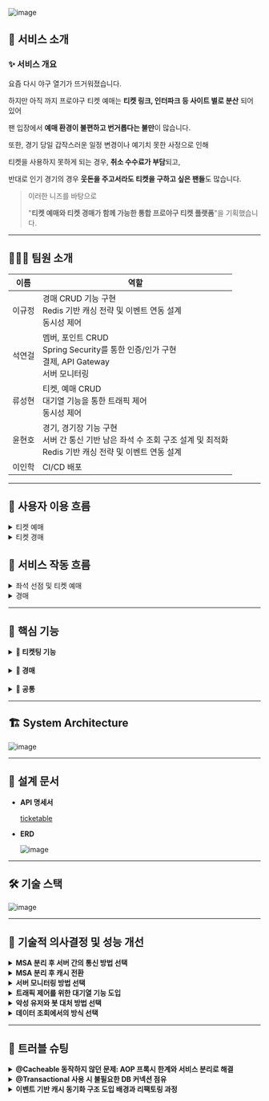 ![image](https://github.com/user-attachments/assets/b1413c0f-6219-4e3f-88aa-6ab8005b767d)

## 🚀 서비스 소개

### ✨ 서비스 개요

<aside>

요즘 다시 야구 열기가 뜨거워졌습니다.

하지만 아직 까지 프로야구 티켓 예매는 **티켓 링크, 인터파크 등 사이트 별로 분산** 되어 있어

팬 입장에서 **예매 환경이 불편하고 번거롭다는 불만**이 많습니다.

또한, 경기 당일 갑작스러운 일정 변경이나 예기치 못한 사정으로 인해

티켓을 사용하지 못하게 되는 경우, **취소 수수료가 부담**되고,

반대로 인기 경기의 경우 **웃돈을 주고서라도 티켓을 구하고 싶은 팬들**도 많습니다.

> 이러한 니즈를 바탕으로
> 
> 
> "**티켓 예매와 티켓 경매가 함께 가능한 통합 프로야구 티켓 플랫폼**"을 기획했습니다.
>

</aside>

---

## **🧑🏻‍💻** 팀원 소개

|이름|역할|
|----------|--------------------------------------------------------------|
|이규정| 경매 CRUD 기능 구현 <br> Redis 기반 캐싱 전략 및 이벤트 연동 설계 <br> 동시성 제어 |
|석연걸| 멤버, 포인트 CRUD <br> Spring Security를 통한 인증/인가 구현 <br> 결제, API Gateway <br> 서버 모니터링 |
|류성현| 티켓, 예매 CRUD <br> 대기열 기능을 통한 트래픽 제어 <br> 동시성 제어 |
|윤현호| 경기, 경기장 기능 구현 <br> 서버 간 통신 기반 남은 좌석 수 조회 구조 설계 및 최적화 <br> Redis 기반 캐싱 전략 및 이벤트 연동 설계 |
|이인학| CI/CD 배포 |

---

## 👤 사용자 이용 흐름

<details>
<summary>티켓 예매</summary>
  
![image](https://github.com/user-attachments/assets/d748a6d9-4e5d-4517-bb8b-5edf9b74e0b3)

</details>

<details>
<summary>티켓 경매</summary>
  
![image](https://github.com/user-attachments/assets/987f36c7-d8b4-405b-84e5-6318e8d761e3)

</details>

## 🔄 서비스 작동 흐름

<details>
<summary>좌석 선점 및 티켓 예매</summary>
    
![image](https://github.com/user-attachments/assets/3291a526-5fd8-4653-8428-2b3225a80b52)

</details>

<details>
<summary>경매</summary>
    
![image](https://github.com/user-attachments/assets/a322c68f-3eb5-44ea-b0b2-ab605e4f1304)

</details>

---

## 🔑 핵심 기능

<details>
<summary><strong>🎫 티켓팅 기능</strong></summary>
<br>
  
- 대기열
- 남은 좌석 수 조회
- 좌석 점유 및 티켓 예매

</details>

<br>

<details>
<summary><strong>🔨 경매</strong></summary>
<br>

- 경매 등록 / 입찰 / 상위 입찰 / 낙찰

</details>

<br>

<details>
<summary><strong>🔖 공통</strong></summary>
<br>

- API Gateway
- 인증/인가 서버
- 포인트 결제
- google reCAPTCHA 및 Rate Limiter

</details>

---

## 🏗️ System Architecture

![image](https://github.com/user-attachments/assets/0545802f-8b25-4b54-88a6-19bdd080a3b6)

---

## 📘 설계 문서

- **API 명세서**
    
    [ticketable](https://documenter.getpostman.com/view/27492121/2sB2j4eAeL)

- **ERD**
    
    ![image](https://github.com/user-attachments/assets/804a6aaa-3b8a-4bab-8531-76938a6ee100)
  
---

## 🛠️ 기술 스택

![image](https://github.com/user-attachments/assets/48466192-35c2-4f9c-8d29-648aed5ce582)

---


## 🏦 기술적 의사결정 및 성능 개선

<details>
<summary><strong>MSA 분리 후 서버 간의 통신 방법 선택</strong></summary>

### 1. 배경

  초기에는 모놀리식 구조에서 개발을 시작했으며, **도메인 책임 분리**, **장애 격리**를 위해 MSA 구조로 전환했습니다. 이를 위해 **도메인 중심 수직 분리(Vertical Slice Architecture)** 와 모듈 기반 개발을 적용했고, 이후 각 도메인을 독립 서비스로 분리하여 통신이 필요한 구조로 변경되었습니다.
    
  이에 따라 서버 간 통신이 필수 요소가 되었습니다

<br>

### 2. 요구사항

- 티켓팅 및 경매 시스템은 대규모 동시 트래픽이 집중되는 실시간 서비스 입니다. 특히 예매 오픈 시간에는 단 시간내에 수십만 건의 조회와 수천건의 예매 요청이 발생합니다.
- 따라서 조금이라도 대용량의 트래픽에서 성능을 유지하기 위해서 서버 간의 통신에서도 성능을 높힐 필요가 있습니다!

<br>

### 3. 고려한 대안

MSA 전환 이후 서버 간 데이터 전달을 위해 다음 세 가지 방식을 도입 및 테스트했습니다.
    
| 항목 | Feign Client | gRPC | RSocket |
| --- | --- | --- | --- |
| 통신 방식 | HTTP/1.1 + JSON | HTTP/2 + Protobuf | TCP/WebSocket + Binary |
| 구조 | 선언형 HTTP 인터페이스 | 고성능 RPC 프레임워크 | Reactive 비동기 메시징 |
| 직렬화 | JSON (텍스트 기반) | Protobuf (이진) | 이진 |
| 특징 | 설정 간단, Spring 친화적 | 빠르고 경량, 안정적 | 양방향 스트리밍, Backpressure 지원 |
| 성능 | 낮음 (부하 시 병목 발생) | 우수 (낮은 지연 + 안정적) | 우수 (지연 최소화) |
| 응답 처리 | 동기 처리 | 동기 or 비동기 | 기본 비동기 (Mono/Flux) |
| 캐시 연동 | 쉬움 | 쉬움 | ⚠️ `.block()` 필요 → 병목 발생 가능 |
| 사용 적합성 | 간단한 내부 호출 | 고성능 서버 간 통신 | 실시간 데이터 스트리밍 등 |

<br>

### 4. 실험 방법 및 결과 요약
    
  **공통 실험 환경**
    
  - 5분간 좌석 조회 약 20만 건 / 좌석 선점 약 5,000건
  - 초반 과부하 → 점차 감소하는 실제 예매 패턴 시뮬레이션
  - 매 테스트 전 캐시 삭제, 조회 쿼리 3종 랜덤 호출
    
    **결과 요약**
    
    | 통신 방식 | 평균 응답(ms) | P90 | P95 | 실패율 | 특징 |
    | --- | --- | --- | --- | --- | --- |
    | Feign | 10.78 | 13.41 | 14.99 | 0% |  |
    | Feign | 4.75 | 10.23 | 15.97 | 0% |  |
    | gRPC | 5.06 | 3.16 | 7.93 | 0% |  |
    | gRPC | 4.86 | 3.65 | 6.0 | 0% |  |
    | RSocket | 11.19 | 3.93 | 7.82 | 0% | 첫 캐시 gRPC 생성 |
    | RSocket | 3.46 | 3.99 | 5.99 | 0% | 첫 캐시 gRPC 생성 |

    ![image](https://github.com/user-attachments/assets/814df80f-0a22-4533-a220-322bf738f7c6)

<br>

### 5. 결정 및 근거
    
위 테스트를 기반, RSocket과 gRPC 모두 Feign 대비 20~50% 정도의 빠른 응답 시간을 보여줌
    
- RSocket은 기본적으로 **비동기 Mono/Flux 기반 응답 구조**
- 그러나 Spring의 `@Cacheable`은 **동기 방식만 지원**
- RSocket의 응답을 `.block()`으로 처리 시:
  - 비동기 처리 무력화
  - 이벤트 수신 지연 및 장애 가능성 (실제 Redis Pub/Sub 수신 실패 발생)
    
    → 결과적으로 RSocket은 **캐시 초기화 또는 갱신 로직과의 궁합이 좋지 않음**
    
    > gRPC를 서버 간 통신 방식으로 채택
    > 
    
**결정 이유:**

- Feign보다 우수한 성능 (P90/P95 기준 50% 이상 개선)
- RSocket 수준의 응답 시간 확보
- Spring 기반 구조와의 높은 호환성
- 동기 캐시 로직과도 충돌 없이 통합 가능

<br>
    
### 6. 코드
    
- 추가 예정
    
<br>
    
### 7. 향후 고려 사항

- 실시간 스트리밍 또는 사용자 간 인터랙션 통신에는 향후 RSocket 별도 채택 가능

</details>

<details>
<summary><strong>MSA 분리 후 캐시 전환</strong></summary>

### 1. 배경

기존에는 단일 서버 내에서 Caffeine 캐시를 사용하여 조회 응답 성능을 개선해 왔습니다. 하지만 MSA 구조로 전환되며, **서버 간 도메인이 분리되고 DB도 독립적으로 구성**됨에 따라 Caffeine처럼 인메모리 기반의 로컬 캐시는 **공유가 불가능한 구조**가 되었습니다.

<br>

### 2. 요구사항

- MSA 환경에서는 **여러 인스턴스/서비스 간 캐시 동기화**가 필수
- 실시간 티켓팅 시스템 특성상 조회 성능은 사용자 경험과 직결
- 데이터 변경이 발생하는 서비스와 조회 서비스가 분리되어 있는 구조

<br>

### 3. 고려한 대안

| 항목 | Caffeine (기존) | Redis (도입) |
| --- | --- | --- |
| 구조 | 단일 인스턴스 메모리 기반 | 네트워크 기반 글로벌 캐시 |
| 공유 가능성 | ❌ 불가 | ✅ 가능 |
| MSA 적합도 | 낮음 | 높음 |
| 속도 | 빠름 (로컬) | 빠름 (네트워크 기준) |
| 확장성 | 낮음 | 높음 |

<br>

### 4. 결정 및 근거

- 좌석 예약/취소는 Ticket 서비스에서 발생
- 하지만 캐시는 Game 서비스에 존재 → 데이터 변경이 발생해도 캐시 갱신 X
- 결과적으로 캐시 불일치 발생
  - → Redis Pub/Sub 기반 이벤트 처리 방식 도입
  - Ticket 서비스에서 예매/취소 시 이벤트 발행
  - Game 서비스는 해당 이벤트 수신 후 캐시 갱신 수행
    
개선 효과
    
- 캐시 갱신 시점을 명확히 컨트롤 → 불일치 문제 해결
- 서비스 간 느슨한 결합 구조 유지
- 정상적으로 캐시 기능 구현 완료를 통한 성능 개선

<br>

### 5. 코드
    
-

<br>

### 6. 향후 고려 사항
    
- Redis Pub/Sub의 메시지 영속성 한계 고려
- 추후 Kafka 기반 메시징 시스템 전환 검토
  - 메시지 유실 방지
  - 멀티 구독자 처리 용이
  - 이벤트 리플레이 기능 등 추가 기능 확보

</details>

<details>
<summary><strong>서버 모니터링 방법 선택</strong></summary>
    
 ### 1. 배경
    
- 티켓팅을 수행하는 과정에서 많은 양의 트래픽이 몰리도록 테스트를 해봤는데, 서버가 버티지 못하고 다운되는 경우가 발생했습니다.
- 이 상황을 보고 서비스 서버의 상태를 체크 해주는 모니터링 서버의 필요성을 느꼈습니다.

<br>
    
### 2. 요구사항
    
- **실시간 모니터링** : 실시간으로 서버의 상태를 모니터링 할 수 있어야 한다.
- **알림 기능** : 서버에 문제가 발생했을 때 알림을 받을 수 있어야 한다.

<br>
    
### 3. 고려한 대안
    
| **비교 항목** | **장점** | **단점** |
| --- | --- | --- |
| **Prometheus** | 1. **실시간 서버 모니터링과 데이터 시각화에 뛰어나다.** <br> 2. **Grafana와 함께 사용하면 데이터 시각화가 가능해 실시간 성능 상태를 한 눈에 알아보기 쉽다.** | **주로 단기적인 모니터링에 최적화 되어 있기 때문에 장기적인 저장을 위해선 외부 로컬 스토리지가 필요하다.** |
| **Zabbix** | **강력한 사용자 커뮤니티를 가지고 있으며, 높은 수준의 커스터마이징을 가지고 있어 서버 관리에 최적화 돼있다.** | **Spring boot Actuator 직접 연동 지원이 약하며, UI 반응성이 안좋고 초기 설정이 복잡하다.** |
| **New Relic** | **서버의 성능 데이터 뿐만이 아닌 애플리케이션 데이터도 함께 제공해 다양한 관점에서 성능을 관리할 수 있다.** | **사용량과 데이터 양이 증가함에 따라 비용이 많이 들며, 기능이 너무 다양해 신규 사용자에게는 어려울 수 있다.** |

<br>

### 4. 결정 및 근거
    
**✅ Prometheus + Grafana**
    
- 오픈소스가 무료
- 초기 설정이 굉장히 간편함
- 요구 사항인 데이터 시각화가 뛰어나며, AlertManager로 알림 관리도 가능
- 하드웨어의 상태와 커널 관련 메트릭을 수집하는 Node Exporter도 사용 가능
- 하드웨어의 상태와 커널 관련 메트릭을 수집하는 Node Exporter도 사용 가능
<br>

- **적용 이미지**
  - 서비스 서버 상태

    ![image](https://github.com/user-attachments/assets/373f5956-23d7-4ace-a127-1caa99a61947)
        
  - 모니터링 서버 상태

    ![image](https://github.com/user-attachments/assets/38e429c4-ff0b-4884-b7ba-9aeaa41fcfd4)

<br>
    
### 5. 코드
    
- **docker-compose.yml**
        
  ```java
        version: '3.8'
        
        services:
          prometheus:
            image: prom/prometheus:latest
            container_name: prometheus
            ports:
              - "9091:9090"
            volumes:
              - ./prometheus.yml:/etc/prometheus/prometheus.yml:ro
        
          grafana:
            image: grafana/grafana:latest
            container_name: grafana
            user: "admin"
            ports:
              - "3030:3000"
            volumes:
              - ./grafana-data:/var/lib/grafana
            depends_on:
              - prometheus
        
          node-exporter:
            image: prom/node-exporter:latest
            container_name: node-exporter
            restart: always
            network_mode: host
        
        volumes:
          grafana-data:
  ```
        
- **prometheus.yml**
        
  ```java
        global:
          scrape_interval: 10s
        
        scrape_configs:
          - job_name: "spring-boot-server"
            metrics_path: /actuator/prometheus
            static_configs:
              - targets: ["3.39.237.240:8080"]
        
          - job_name: "node-exporter"
            static_configs:
              - targets: ["3.37.207.64:9100"]
  ```
        
<br>
    
 ### 6. 향후 고려 사항
    
  - **만약 예산이 충분하고 APM 심화 기능이 필요하다면 New Relic 도입을 검토 해보는게 좋을 것 같다.**

</details>

<details>
<summary><strong>트래픽 제어를 위한 대기열 기능 도입</strong></summary>
    
### 1. 배경
    
현재 시스템은 특정 기능(예: 티켓 예매)을 중심으로 **단시간에 많은 사용자의 요청이 집중될 가능성**이 존재합니다.
    
이러한 요청 집중은 서버의 일시적인 과부하, DB 연결 수 초과, 주요 기능의 지연 또는 실패로 이어질 수 있으며, 사용자 경험 저하와 서비스 신뢰도 하락의 원인이 될 수 있습니다.
    
특히 이벤트성 기능은 특성상 **동시다발적인 요청 흐름이 발생하기 쉬워**, 이를 사전에 제어할 수 있는 기술적 장치가 필요하다고 판단했습니다.
    
이에 따라, 요청을 일정량씩 순차적으로 처리하여 시스템 안정성을 확보하기 위한 **대기열(Queue) 기능** 도입을 검토하게 되었습니다.
    
<br>
    
### 2. 요구사항
    
- **서버 보호**: 과도한 동시 요청으로부터 DB 및 서버 리소스를 보호해야 함
- **요청 순서 보장**: 먼저 온 요청이 먼저 처리되는 **FIFO(First-In-First-Out)** 방식 필요
    
<br>
    
### 3. 고려한 대안
    
| **비교 항목** | **캐싱 기반 응답 속도 향상** | **대기열 기반 순차 처리** |
| --- | --- | --- |
| **적용 목적** | 읽기 요청을 빠르게 응답 (부하 완화) | 쓰기 요청을 제어하며 순차 처리 |
| **적용 대상** | 동일한 요청이 반복되는 **조회성 API** | 단건 처리 비용이 높은 **등록/수정/처리성 API** |
| **시간 복잡도** | 매우 낮음 (O(1) 조회 가능) | O(1) 삽입 + 일정한 소비 주기 필요 |
| **트래픽 제어 방식** | 요청 자체를 줄임 (캐시 적중 시) | 요청을 큐에 담아 **지연 처리** |
| **사용자 경험** | ✅ 빠른 응답 |  "대기 중" 경험 유도 필요 |
| **과부하 방지 효과** | ✅ Redis 적중률 높을수록 효과 큼 | ✅ 요청량을 분산시켜 DB 보호 |
| **적용 난이도** | ✅ 상대적으로 간단 | ⚠️ 동시성, 스케줄링 등 고려사항 많음 |
| **단점** | ❌ 최신성이 떨어질 수 있음 | ❌ 대기 시간이 길어지면 UX 저하 |
    
<br>
    
### 4. 결정 및 근거 - 대기열 도입
    
**✅ 예매는 입력 작업이 동반**
    
- 캐시는 트래픽 부하를 줄이기 위한 효과적인 수단이지만, 그 대상은 주로 **읽기(Read)** 요청에 국한됨
- 그러나 **좌석 예매는 단순 조회를 넘어 서버 상태를 변경하는 입력(Write) 작업**이 포함되며, 이 입력 요청 또한 **과도하게 몰릴 경우 서버 과부하를 유발**
- 특히 예매 흐름은 단순히 “좌석 조회 → 예매 요청”이 아니라, 많은 사용자가 동시에 조회를 시작하면서 **입력 이전 단계에서 이미 리소스가 고갈되기 시작함**
    
따라서 다음과 같은 흐름으로 트래픽을 제어함:
    
- 대기열 → 좌석 조회 → 예매 요청5. 대기열 설계 및 구현
    
<br>
    
### 5. 대기열 구현 방식
    
| 비교 항목 | Java 내부 큐 (BlockingQueue 등) | Redis 기반 큐 | 메시지 큐 시스템 (Kafka, RabbitMQ) |
| --- | --- | --- | --- |
| 적용 난이도 | 간단 | 비교적 간단 | 설정 복잡, 외부 시스템 필요 |
| 동시성 처리 | 단일 인스턴스 내에서만 가능 | 분산 환경에서도 가능 | 높은 수준의 병렬/비동기 처리 |
| 확장성 | 인스턴스 로컬에 한정 | Redis 클러스터로 확장 가능 | 수평 확장 최적화 |
| 지속성 | 서버 재시작 시 초기화 | Redis 설정에 따라 가능 | 내구성 보장 (디스크 기반 저장)결정 |
    
### **Redis기반 큐**
    
대기열 구현 방식으로 **Redis 기반 큐**를 선택.
    
Redis는 Java 내부 큐에 비해 **분산 환경에 더 적합하며**, Spring Boot와의 연동도 간단해 실제 서비스 환경에 빠르게 적용할 수 있습니다.
    
또한 대기열의 순번 정보는 **결제나 트랜잭션 처리처럼 고신뢰 로그 보관이 필요한 데이터가 아닌**, **일시적인 트래픽 흐름을 제어하기 위한 용도**이므로, Kafka나 RabbitMQ 같은 메시지 브로커를 도입하는 것은 **복잡도와 비용 측면에서 오버엔지니어링에 해당한다고 판단**하였습니다.
    
<br>
    
### 6. 대기열 설계 및 구현
    
- 1. 대기열 설계와 레디스 자료구조 선택
        
  ![image](https://github.com/user-attachments/assets/fcbf1875-2e7c-4e8f-a66f-4f84475453c8)
        
**대기열(WaitingQueue)** 과 **작업열(ProceedQueue)** 두 단계로 나누어 설계
        
### 설계 개요
        
- 사용자 요청 시, HTTP 헤더에 대기열 토큰(UUID)이 포함되어 있는지 확인
- 토큰이 없는 경우, Redis ZSet을 기반으로 대기열에 새 토큰을 등록
- 사용자에게는 **대기열 순번** 응답
- 백그라운드 스케줄러가 Redis ZSet에서 앞쪽 토큰들을 일정 간격으로 꺼내 작업열로 이동
- 작업열에 존재하는 토큰만 요청 처리 허용
- 사용자는 polling을 통해 작업열 진입 여부 확인

<br>

### 대기열 (**WaitingQueue**)
        
- Sorted Set(ZSet) 자료구조사용
- **정렬된 순서를 유지하면서도 삽입/삭제/조회가 빠름**

<br>

### **작업열(ProceedQueue)**
        
- String 자료구조 사용
- String Key 존재 여부로 처리 가능 여부를 빠르게 판단 O(1)
- 각각의 토큰에 TTL 설정을 통해 **시간 초과 자동 제거**가능
        
    - 2.  대기열(Waiting Queue)
        
        ```java
                @Service
        public class RedisWaitingQueueService implements WaitingQueueService {
        	private final ZSetOperations<String, String> waitingQueue;
        
        	public RedisWaitingQueueService(RedisTemplate<String, String> redisTemplate) {
        		waitingQueue = redisTemplate.opsForZSet();
        	}
        
        	//대기열 입장 후 토큰 반환
        	@Override
        	public String enterWaitingQueue() {
        		String token = UUID.randomUUID().toString();
        		long now = System.currentTimeMillis();
        		waitingQueue.addIfAbsent(QueueSystemConstants.WAITING_QUEUE_KEY, token, now);
        		return token;
        	}
        
        	//대기열 순서 조회
        	@Override
        	public long getOrder(String token) {
        		Long rank = waitingQueue.rank(QueueSystemConstants.WAITING_QUEUE_KEY, token);
        		return rank == null ? -1 : rank;
        	}
        
        	@Override
        	public void removeToken(String token) {
        		waitingQueue.remove(QueueSystemConstants.WAITING_QUEUE_KEY, token);
        	}
        }
        ```
        
    - 3.  작업열(ProceedQueue)
        
        ```java
                @Component
        public class RedisProceedQueueServiceV2 implements ProceedQueueService {
        
        	private final ValueOperations<String, String> proceedList;
        	private final RedisTemplate<String, String> scriptRunner;
        	private final DefaultRedisScript<Long> moveWaitingToProceedV2;
        
        	public RedisProceedQueueServiceV2(RedisTemplate<String, String> redisTemplate, DefaultRedisScript<Long> moveWaitingToProceedScriptV2) {
        		this.proceedList = redisTemplate.opsForValue();
        		this.scriptRunner = redisTemplate;
        		this.moveWaitingToProceedV2 = moveWaitingToProceedScriptV2;
        	}
        	
        	@Override
        	public boolean isContains(String token) {
        		return proceedList.get(QueueSystemConstants.PROCEED_QUEUE_KEY+":"+ token) != null;
        	}
        
        	@Override
        	public void removeToken(String token) {
        		proceedList.getOperations().delete(QueueSystemConstants.PROCEED_QUEUE_KEY+":"+ token);
        	}
        
        	@Override
        	public void pullFromWaitingQueue(Long targetSize) {
        		scriptRunner.execute(moveWaitingToProceedV2,
        			List.of(QueueSystemConstants.WAITING_QUEUE_KEY, QueueSystemConstants.PROCEED_QUEUE_KEY),
        			String.valueOf(targetSize));
        	}
        
        }
        ```
        
    - 4.  대기열과 작업열의 기능을 통합해서 흐름 제어
        
        ```java
        @Component
        public class QueueManager {
        	private final WaitingQueueService waitingQueueService;
        	private final ProceedQueueService proceedQueueService;
        
        	public QueueManager(WaitingQueueService waitingQueueService, @Qualifier("redisProceedQueueServiceV2") ProceedQueueService proceedQueueService) {
        		this.waitingQueueService = waitingQueueService;
        		this.proceedQueueService = proceedQueueService;
        	}
        	//대기열 입장
        	public String enterWaitingQueue() {
        		return waitingQueueService.enterWaitingQueue();
        	}
        
        	//대기순번 조회
        	public long getWaitingOrder(String token) {
        		long waitingOrder = waitingQueueService.getOrder(token);
        		boolean isProceed = proceedQueueService.isContains(token);
        		//대기열, 작업열 에 존재하지않으면 잘못된 토큰
        		if(waitingOrder == -1 && !isProceed) {
        			log.warn(" 토큰이 대기열 / 작업열에 모두 존재하지않습니다 : {}", token);
        			throw new ServerException(INVALID_WAITING_TOKEN);
        		}
        		return waitingOrder;
        	}
        
        	//해당 토큰이 작업이 가능한 상태인지 조회
        	public boolean isAllowed(String token) {
        		return proceedQueueService.isContains(token);
        	}
        
        	public void removeTokenFromProceedQueue(String token) {
        		proceedQueueService.removeToken(token);
        	}
        
        	public void deleteTokenFromWaitingAndProceedQueue(String token) {
        		waitingQueueService.removeToken(token);
        		proceedQueueService.removeToken(token);
        	}
        
        	public long getExpectedWaitingOrder(long currentWaitingOrder) {
        		double v = QueueSystemConstants.PROCEED_QUEUE_TARGET_SIZE * 0.8;
        		return (long) Math.floor(currentWaitingOrder / v) + 1;
        	}
        
        	@Scheduled(fixedRate = 1000)
        	public void moveWaitingToProceedAtomicScheduled(){
        		proceedQueueService.pullFromWaitingQueue(QueueSystemConstants.PROCEED_QUEUE_TARGET_SIZE);
        	}
        }
        ```
        
  <br>
    
  ### 7.  도입 후 테스트
    
    - 테스트 개요
        - Tool : k6
        - vuser : 1000, duration : 300s
        - 대상 : /api/v1/games/${GAME_ID} ( 예매하기 전에 반드시 거쳐야하는 api )
        - polling 방식 / 간격 1s
        - 스케줄링 사용여부에관한 테스트
            - 대기열토큰을 작업열로 이동시키는 메서드를 스케줄링을 통해 이동시키는것과
            - polling 요청마다 이동시키는 방식 비교
        - 테스트는 항목별로 3번씩 진행
        
        ```java
        import http from 'k6/http';
        import { sleep } from 'k6';
        import { Counter } from 'k6/metrics';
        
        export const successCount = new Counter('success_count');
        
        const BASE_URL = 'http://localhost:8080';
        const GAME_ID = 1;
        
        const tokenMap = {};
        
        export const options = {
          vus: 1000,
          duration: '300s',
        };
        
        export default function () {
          const vu = __VU;
          let token = tokenMap[vu];
        
          const headers = token ? { 'waiting-token': token } : {};
          const res = http.get(`${BASE_URL}/api/v1/games/${GAME_ID}`, { headers });
        
          if (res.status === 200) {
            successCount.add(1);
            console.log(`[VU ${vu}] ✅ 입장 성공`);
            tokenMap[vu] = null;
          } else if (res.status === 202) {
            try {
              const body = JSON.parse(res.body);
              if (body.token && !token) {
                tokenMap[vu] = body.token;
                console.log(`[VU ${vu}] 신규 token 발급: ${body.token}`);
              } else if (body.order !== undefined) {
                console.log(`[VU ${vu}] 대기 중... 순번: ${body.order}`);
              }
            } catch (_) {
              console.error(`[VU ${vu}] 응답 파싱 실패`);
            }
          } else {
            console.error(`[VU ${vu}] ❌ 실패 응답: ${res.status}`);
          }
        
          sleep(1);
        }
        ```
        
    - 대기열X
        
        ```java
               /\      Grafana   /‾‾/
            /\  /  \     |\  __   /  /
           /  \/    \    | |/ /  /   ‾‾\
          /          \   |   (  |  (‾)  |
         / __________ \  |_|\_\  \_____/
        
             execution: local
                script: stress.js
                output: -
        
             scenarios: (100.00%) 1 scenario, 1000 max VUs, 5m30s max duration (incl. graceful stop):
                      * default: 1000 looping VUs for 5m0s (gracefulStop: 30s
        
          █ TOTAL RESULTS
        
            CUSTOM
            success_count...........................................................: 28184  90.576499/s
        
            HTTP
            http_req_duration.......................................................: avg=9.83s  min=121.39ms med=10.04s max=12.48s p(90)=10.2s p(95)=10.25s
              { expected_response:true }............................................: avg=9.83s  min=121.39ms med=10.04s max=12.48s p(90)=10.2s p(95)=10.25s
            http_req_failed.........................................................: 0.00%  0 out of 28184
            http_reqs...............................................................: 28184  90.576499/s
        
            EXECUTION
            iteration_duration......................................................: avg=10.84s min=1.14s    med=11.04s max=13.48s p(90)=11.2s p(95)=11.25s
            iterations..............................................................: 28184  90.576499/s
            vus.....................................................................: 19     min=19         max=1000
            vus_max.................................................................: 1000   min=1000       max=1000
        
            NETWORK
            data_received...........................................................: 15 MB  48 kB/s
            data_sent...............................................................: 2.8 MB 9.0 kB/s
        ```
        
        | 지표 | 값 |
        | --- | --- |
        | 총 요청 수 | 28,184 |
        | 성공 응답 수 (`success_count`) | 28,184 |
        | 요청 실패율 | **0.00% (0/28,184)** |
        | 평균 응답 시간 | **9.83초** |
        | 최소 응답 시간 | 121.39 ms |
        | 중간값 (median) | 10.04초 |
        | 최대 | 12.48초 |
        | 90th Percentile | 10.2초 |
        | 95th Percentile | 10.25초 |
        | 평균 요청 속도 | 90.57 req/s |
    - 대기열O, 작업열 토큰 이동 수 50
        
        ```java
                /\      Grafana   /‾‾/
            /\  /  \     |\  __   /  /
           /  \/    \    | |/ /  /   ‾‾\
          /          \   |   (  |  (‾)  |
         / __________ \  |_|\_\  \_____/
        
             execution: local
                script: stress.js
                output: -
        
             scenarios: (100.00%) 1 scenario, 1000 max VUs, 5m30s max duration (incl. graceful stop):
                      * default: 1000 looping VUs for 5m0s (gracefulStop: 30s)
        
          █ TOTAL RESULTS
        
            CUSTOM
            success_count...........................................................: 15646  51.96693/s
        
            HTTP
            http_req_duration.......................................................: avg=15.09ms min=1.05ms med=6.34ms max=758.58ms p(90)=17.43ms p(95)=81.94m
              { expected_response:true }............................................: avg=15.09ms min=1.05ms med=6.34ms max=758.58ms p(90)=17.43ms p(95)=81.94m
            http_req_failed.........................................................: 0.00%  0 out of 295217
            http_reqs...............................................................: 295217 980.539513/s
        
            EXECUTION
            iteration_duration......................................................: avg=1.01s   min=1s     med=1s     max=2.52s    p(90)=1.01s   p(95)=1.08s
            iterations..............................................................: 295217 980.539513/s
            vus.....................................................................: 15     min=15          max=1000
            vus_max.................................................................: 1000   min=1000        max=1000
        
            NETWORK
            data_received...........................................................: 137 MB 454 kB/s
            data_sent...............................................................: 44 MB  146 kB/s
        
        running (5m01.1s), 0000/1000 VUs, 295217 complete and 0 interrupted iterations
        default ✓ [======================================] 1000 VUs  5m0s
        ```
        
        | 항목 | 값 |
        | --- | --- |
        | **총 요청 수** | 295,217 |
        | 성공 응답 수 (`success_count`) | 15646 |
        | **요청 실패율** | 0.00% (0/295,217) |
        | **평균 응답 시간** | 15.09 ms |
        | **최소 응답 시간** | 1.05 ms |
        | **중간값 (median)** | 6.34 ms |
        | **최대 응답 시간** | 758.58 ms |
        | **90th percentile** | 17.43 ms |
        | **95th percentile** | 81.94 ms |
        | 평균 요청 속도 | 980.54 req/s |
    - 대기열O, 작업열 토큰 이동 수 100
        
        ```java
        
                 /\      Grafana   /‾‾/
            /\  /  \     |\  __   /  /
           /  \/    \    | |/ /  /   ‾‾\
          /          \   |   (  |  (‾)  |
         / __________ \  |_|\_\  \_____/
        
             execution: local
                script: stress.js
                output: -
        
             scenarios: (100.00%) 1 scenario, 1000 max VUs, 5m30s max duration (incl. graceful stop):
                      * default: 1000 looping VUs for 5m0s (gracefulStop: 30s)
        
          █ TOTAL RESULTS
        
            CUSTOM
            success_count...........................................................: 27291  90.596587/s
        
            HTTP
            http_req_duration.......................................................: avg=41.95ms min=1.49ms med=6.33ms max=2.18s p(90)=34.51ms p(95)=354.91ms
              { expected_response:true }............................................: avg=41.95ms min=1.49ms med=6.33ms max=2.18s p(90)=34.51ms p(95)=354.91ms
            http_req_failed.........................................................: 0.00%  0 out of 287962
            http_reqs...............................................................: 287962 955.933255/s
        
            EXECUTION
            iteration_duration......................................................: avg=1.04s   min=1s     med=1s     max=3.18s p(90)=1.04s   p(95)=1.36s
            iterations..............................................................: 287962 955.933255/s
            vus.....................................................................: 69     min=69          max=1000
            vus_max.................................................................: 1000   min=1000        max=1000
        
            NETWORK
            data_received...........................................................: 134 MB 446 kB/s
            data_sent...............................................................: 42 MB  140 kB/s
        
        running (5m01.2s), 0000/1000 VUs, 287962 complete and 0 interrupted iterations
        default ✓ [======================================] 1000 VUs  5m0s
        ```
        
        | 지표 | 값 |
        | --- | --- |
        | 총 요청 수 | 287,962 |
        | 성공 응답 수 (`success_count`) | **27,291** |
        | 요청 실패율 | 0.00% (0/287,962) |
        | 평균 응답 시간 | 41.95 ms |
        | 최소 응답 시간 | 1.49 ms |
        | 중간값 (median) | 6.33 ms |
        | 최대 | 2.18 s |
        | 90th Percentile | 34.51 ms |
        | 95th Percentile | 354.91 ms |
        | 평균 요청 속도 | 955.93 req/s |
    - 대기열O,  polling마다 토큰 이동 방식
        
        ```java
        
                 /\      Grafana   /‾‾/
            /\  /  \     |\  __   /  /
           /  \/    \    | |/ /  /   ‾‾\
          /          \   |   (  |  (‾)  |
         / __________ \  |_|\_\  \_____/
        
             execution: local
                script: stress.js
                output: -
        
             scenarios: (100.00%) 1 scenario, 1000 max VUs, 5m30s max duration (incl. graceful stop):
                      * default: 1000 looping VUs for 5m0s (gracefulStop: 30s)
        
          █ TOTAL RESULTS
        
            CUSTOM
            success_count...........................................................: 27709  91.785119/s
        
            HTTP
            http_req_duration.......................................................: avg=77.6ms min=3.21ms med=10.82ms max=2.26s p(90)=97.18ms p(95)=660.47ms
              { expected_response:true }............................................: avg=77.6ms min=3.21ms med=10.82ms max=2.26s p(90)=97.18ms p(95)=660.47ms
            http_req_failed.........................................................: 0.00%  0 out of 278199
            http_reqs...............................................................: 278199 921.524712/s
        
            EXECUTION
            iteration_duration......................................................: avg=1.08s  min=1s     med=1.01s   max=3.26s p(90)=1.1s    p(95)=1.67s
            iterations..............................................................: 278199 921.524712/s
            vus.....................................................................: 150    min=150         max=1000
            vus_max.................................................................: 1000   min=1000        max=1000
        
            NETWORK
            data_received...........................................................: 130 MB 430 kB/s
            data_sent...............................................................: 41 MB  135 kB/s
        ```
        
        | 지표 | 값 |
        | --- | --- |
        | 총 요청 수 | 278,199 |
        | 성공 응답 수 (`success_count`) | 27,709 |
        | 요청 실패율 | **0.00%** (0/278,199) |
        | 평균 | 77.6 ms |
        | 최소 | 3.21 ms |
        | 중간값 (median) | 10.82 ms |
        | 최대 | 2.26 s |
        | 90th Percentile | 97.18 ms |
        | 95th Percentile | 660.47 ms |
        | 평균 요청 속도 | 921.52 req/s |
        
    - 최종 결론
        1. redis cpu 점유율
            1. polling 마다 - 19.13 ~ 24.60 %
            2. 스케줄링 (500ms) :  11 ~13.7%    —  44% 효율 개선
        2. 대기열 적용 여부
            1. rps
                1. 대기열 적용 : 920 ~ 980 
                2. 대기열 X : 98
                3. 대기번호 발급에 의한 rps 뻥튀기  
                4. 다만, 매요청마다 빠른응답을 통한 사용자경험 개선 9초 → 0.3초 이내 97%이상 개선
        3. 다른 서비스 영향 여부
            1. 부하테스트 도중 다른 api를 호출했을때 응답시간 (Insomnia 사용)
                1. 대기열 적용 : 대부분의 요청이 300ms 이내에 응답
                2. 대기열 X : 9초 이상 지연
        4. 성공 응답 수(대기 순번X, api의 원래응답)
            1. 대기열을 적용하지 않은 경우에 성공 응답 수가 가장 큼
            2. 대기열을 적용했을경우 작업열의 용량과 성공 응답 수 비례하여 증가
                1. 다만, 용량이 클수록 일부 응답이 튀는 현상 발생
                2. pending 상태의 db connection 또한 크게 증가
    
<br>
    
### 8. 향후 고려 사항
    
**복구 전략 수립**
    
- Redis 다운 시 대기열 시스템 전체 마비 가능 → 클러스터 구성 or 대체 전략 필요
- 토큰을 파일/DB 백업해 일시 복구 가능하도록 처리 고려

</details>

<details>
<summary><strong>악성 유저와 봇 대처 방법 선택</strong></summary>
    
### 1. 배경
    
- 모니터링을 구현하면서 만약 한 유저가 악의적으로 과도한 요청을 보내 공격을 하는 경우와(ex. DDos), 악성 봇 들이 계정을 마구잡이로 생성하는 경우에 대해 생각해봤다.
- 과도한 요청을 막는 Rate Limiter 알고리즘과 악성 봇을 막는 google reCAPTCHA를 도입하도록 결정했다.
    
<br>
    
### 2. 요구사항
    
- **많은 반복 요청 차단** : 한 유저가 한 요청을 빠르게 많이 요청할 때 차단
- **악성 봇 차단** : 봇에 의한 로그인, 회원가입 차단
    
<br>
    
### 3. 주요 기능
    
- **Rate Limiter**
  - **과도한 요청을 제한하고 제어하기 때문에 DDos 같은 공격을 막아준다.**
  - **최대 호출 수를 제한하기 때문에 총 호출에 대한 예상이 가능하며, 서버에 무리가 가지 않는 선으로 제한 기준을 설정하기 때문에 서버의 안정적인 관리가 가능하다.**
  - **요청에서 금액적인 부담이 커질 수 있는데, Rate Limit을 설정함으로써 비용에 대한 예상이 가능하고, 비용을 절감할 수 있다.**

<br>

- **google reCAPTCHA**
  - **다양한 요소를 분석하여 사용자가 봇일 확률을 평가하고 이에 따라 응답을 조정한다.**
  - **정교한 기술을 사용해 사람과 봇을 구분하여 정확하게 식별한다.**
  - **머신러닝을 활용하여 봇 감지 정확도를 지속적으로 개선하고 새로운 위협에 적응한다.**
  - **조정 가능한 위험 분석 엔진을 제공하여 자동화 된 소프트웨어로부터 보호하고 조직의 웹사이트 및 모바일 앱 내에서 악의적인 활동을 저지한다.**
    
<br>
    
### 4. 결과 이미지
    
- **Rate Limiter**

  - 로그인 요청 (1~2)

    ![image](https://github.com/user-attachments/assets/ace46885-3a9a-4690-98d5-0787e778562d)

  - 로그인 요청 (3~5)

    ![image](https://github.com/user-attachments/assets/238266dd-b138-4257-a830-b56a5efa6367)

- **google reCAPTCHA**

  - 로봇이 아닙니다 버튼 안 누를 시

   ![image](https://github.com/user-attachments/assets/697a3b7d-b69b-4897-81dd-3a07f716f0a6)

  - 버튼 누를 시

    ![image](https://github.com/user-attachments/assets/44afce8a-2362-4894-9373-b0437ea43371)

<br>
    
### 5. 코드
    
- **Rate Limiter**
  - **KeyResolver로 유저의 Address를 가져옴**
            
    ```java
    @Bean
    public KeyResolver ipKeyResolver() {
      return exchange ->
          Mono.just(Objects.requireNonNull(exchange.getRequest()
              .getRemoteAddress())
          .getAddress()
          .getHostAddress());
    }
    ```
            
  - **Gateway의 yml에서 redis token으로 해당 유저의 요청 수 확인 (일부분)**
            
    ```java
    filters:
    - name: RequestRateLimiter
      args:
        keyResolver: "#{@ipKeyResolver}"
        redis-rate-limiter.replenishRate: 1   # 초당 최대 1 토큰 생성
        redis-rate-limiter.burstCapacity: 2   # 2 토큰시 버스트
    ```
            
- **google reCAPTCHA**
  - **reCAPTCHA 토큰이 있는지 검증 (버튼을 눌렀는지)**
            
    ```java
            @Service
            public class ReCaptchaService {
            	
            	private final WebClient webClient;
            	private final String secretKey;
            	
            	public ReCaptchaService(
            		WebClient.Builder builder,
            		@Value("${recaptcha.verify.url}") String verifyUrl,
            		@Value("${recaptcha.secret.key}") String secretKey
            	) {
            		this.webClient = builder.baseUrl(verifyUrl).build();
            		this.secretKey = secretKey;
            	}
            	
            	public boolean isValid(String token) {
            		if (token == null || token.isEmpty()) {
            			return false;
            		}
            		
            		RecaptchaResponse response = webClient.get()
            			.uri(uriBuilder -> uriBuilder
            				.queryParam("secret", secretKey)
            				.queryParam("response", token)
            				.build())
            			.retrieve()
            			.bodyToMono(RecaptchaResponse.class)
            			.block();
            		
            		return response != null && response.isSuccess();
            	}
            }
    ```

 <br>
    
### 6. 향후 고려 사항
    
- **reCAPTCHA v3 버전 사용**
- **Rate Limiter 걸어줄 API들 고려**

</details>

<details>
<summary><strong>데이터 조회에서의 방식 선택</strong></summary>
    
### 1. 배경
    
경매 도메인에서는 하나의 경매가 티켓, 좌석, 결제 정보 등 여러 테이블과 조인을 통해 상세 정보를 구성해야 하며, 정렬 조건(예: 생성일 기준 최신순)에 따라 성능 이슈가 발생할 수 있습니다.
    
특히 **MSA 환경에서는 단일 모놀리식 서버 구조보다 요청/응답 과정에서 네트워크 오버헤드가 추가되고**, 서비스 간 통신 및 데이터 호출 시에도 더 많은 리소스가 소모됩니다. 이러한 구조에서는 동일한 기능이라도 더 높은 효율성과 최적화가 필수입니다.
    
이를 해결하기 위해 **반정규화(AuctionTicketInfo 테이블 분리)** 기법을 도입하여, 조회용 데이터를 사전에 구성해놓고 조인 없이 빠르게 조회할 수 있도록 구조를 변경하였습니다.
    
<br>
    
### 2. 요구사항
    
- 경매 상세정보 조회는 페이지별로 대량 호출될 수 있으므로, 다음 조건을 만족하는 구조가 필요합니다:
  - 최신 생성일 기준 정렬
  - 좌석 수, 연석 여부, 경기 팀 등을 기준으로 조건 검색
  - 대량 트래픽 시 빠른 조회 보장
    
<br>
    
### 3. 실험 개요 및 비교 기준
    
| **항목** | **정규화 조회 방식** | **반정규화 조회 방식** |
| --- | --- | --- |
| **조회 방식** | 각 테이블을 조인 후 실시간 계산 | AuctionTicketInfo 테이블로 캐싱된 정보만 조회 |
| **조인 수** | 최대 5개 (Game, Ticket, Seat, Section, Payment 등) | 2개 (Auction, AuctionTicketInfo) |
| **적용 기술** | JPQL + N+1 패치 방지용 fetch join | QueryDSL 단일 조인 |
    
**측정 항목:**
    
- 전체 조회 시간
- 실행된 SQL 쿼리 수
- SQL 최대 실행 시간
- 페이지 사이즈 및 전체 데이터 수 증가에 따른 영향도
    
<br>
    
### 4. 실험 환경
    
- 테스트 데이터: 1,000 ~ 100,000건 (Auction 기준)
- 페이지 사이즈: 10, 100, 1000
- 테스트 방식: `@SpringBootTest` 기반 통합 테스트
- Hibernate Statistics 사용
- 각 테스트는 `flush`/`clear`로 DB 상태 초기화 후 수행
    
<br>
    
### 5. 테스트 결과 요약
    
| 데이터 수 | 페이지 사이즈 | 반정규화 실행시간 (ms) | 정규화 실행시간 (ms) | 속도 개선율 |
| --- | --- | --- | --- | --- |
| 1,000 | 10 | 30.3 | 88.4 | **65.7%** |
| 1,000 | 100 | 55.1 | 387.6 | **85.8%** |
| 1,000 | 1000 | 147.3 | 5286.4 | **97.2%** |
| 10,000 | 10 | 131.1 | 881.9 | **85.1%** |
| 10,000 | 100 | 155.2 | 1337.3 | **88.4%** |
| 10,000 | 1000 | 252.0 | 7802.8 | **96.8%** |
| 100,000 | 10 | 610.3 | 2110.9 | **71.1%** |
| 100,000 | 100 | 655.8 | 2323.4 | **71.8%** |
| 100,000 | 1000 | 728.9 | 6843.7 | **89.3%** |
    
<br>
    
### 6. 시각화 결과 요약
    
  ![image](https://github.com/user-attachments/assets/f48e92ec-042d-4430-b43d-520c440f370d)
    
- **[반정규화 vs 정규화 조회 속도 그래프]**: 페이지가 커질수록 차이가 심화됨
- **[조회 성능 절감 비율]**: 최대 97%까지 성능 개선
- **[총 SQL 실행 시간]**: 정규화 방식에서 쿼리 건수가 많음에도 실행시간은 짧음 (단, 총합은 높음)
- **[쿼리 수]**: 반정규화는 2~3개로 고정, 정규화는 최대 2000건 이상
- **[쿼리당 평균 실행 시간]**: 정규화는 짧지만 총 수가 많음
    
<br>
    
### 7. 분석
    
- **반정규화 방식의 장점**
  - 전체 조회 시간과 처리량에서 탁월한 성능
  - 조인이 거의 없고 QueryDSL에서 조건 검색만으로 해결됨
  - 실시간 트래픽이 집중되는 조회 API에 적합함

<br>

- **단점 및 주의사항**
  - 데이터 일관성을 보장하려면 생성/수정 타이밍에 주의가 필요
  - 캐시와 유사하게 **데이터 싱크 이슈**가 발생할 수 있음
  - 하나의 쿼리로 많은 필드를 조회하므로 **쿼리 튜닝 포인트가 명확함**
  - 다만, 경매에 도달한 티켓은 필드의 변경이 크지 않을 것으로 예상.
    
<br>
    
### 8. 결론
    
- **실시간으로 많은 조회가 발생하는 도메인에서는 반정규화 적용이 효과적**
- **정규화 기반 조회 대비 평균 70~90% 이상 빠른 조회 속도를 보임**
- 다만, 반정규화된 테이블을 유지보수 할 수 있도록 트리거 혹은 서비스 레이어에서 정확한 동기화 전략이 필요함
    
<br>
    
### 9. 향후 개선 및 고려 사항
    
- CQRS 패턴 도입하여 조회 전용 테이블로 완전히 분리 가능
- Kafka나 Event Stream으로 AuctionTicketInfo 자동 생성 가능
- 정규화 방식은 관리자나 통계 시스템에서 보완적 조회에 사용

</details>

---

## 🚨 트러블 슈팅
 
<details>
<summary><strong>@Cacheable 동작하지 않던 문제: AOP 프록시 한계와 서비스 분리로 해결</strong></summary>
        
## 문제 : 캐시 미적용 이슈
        
## 문제 발생 배경
        
티켓팅 시스템에서 사용자들이 좌석 예매를 시도할 때, **특정 경기의 좌석별 예매 여부 데이터**는 매우 짧은 시간 안에 대량으로 반복 조회됩니다.

- 예: 경기 오픈 직후 수천 명이 동시에 "예매 가능한 좌석"을 조회하는 상황
- 이러한 고부하 트래픽은 시스템의 성능을 단숨에 저하시킬 수 있습니다.
        
따라서 우리는 **조회 성능을 극대화**하기 위해 쿼리 튜닝, 인덱스, 캐싱 도입 등 최적화 전략을 적용했습니다.
        
하지만 @Cacheable을 통해 캐시를 적용했음에도 성능이 전혀 개선되지 않았습니다.
        
API 응답 속도 역시 캐시 미적용 시와 동일했고 쿼리 로그를 확인하니 모든 요청마다 쿼리가 반복 실행되고 있었습니다.
        
   ![image](https://github.com/user-attachments/assets/691ffea0-4849-480b-a236-3e317dd9c0bb)
        
<br>
        
## 문제 증상 요약
        
- `@Cacheable`을 적용한 메서드가 **매번 DB 쿼리를 실행**
- 캐시 저장 로그/조회 로그 없음
- 캐시 개선 전 테스트와 평균 응답 시간 동일
        
<br>
        
## 원인 분석: Spring AOP 프록시 구조의 한계
        
### Spring AOP란?
        
Spring AOP(Apect-Oriented Programming)는 **핵심 비즈니스 로직과 공통 기능(트랜잭션, 캐싱, 로깅 등)을 분리**해 애플리케이션을 더 모듈화할 수 있도록 도와주는 프로그래밍 기법입니다.
        
Spring은 내부적으로 **프록시 객체**를 생성해 이런 기능을 끼워 넣습니다.
        
> 예를 들어, @Cacheable이 붙은 메서드가 호출되면
> 
> 
> → Spring은 먼저 "이전에 동일한 파라미터로 호출된 결과가 있나?"를 캐시에서 조회한 뒤
> 
> → 있다면 DB 대신 캐시 응답을 반환하고,
> 
> → 없다면 메서드를 실행한 뒤 결과를 캐시에 저장합니다.
> 
        
이 모든 과정은 **프록시(proxy)** 라는 중간 객체가 개입해서 자동으로 수행합니다.
        
### 문제의 본질: "자기 자신 호출 시 프록시를 거치지 않음"
        
Spring AOP는 기본적으로 **프록시 객체를 통해 외부 호출이 이루어져야 동작**합니다.
        
그러나 다음과 같은 코드처럼 **동일 클래스 내부에서 자신이 가진 메서드를 직접 호출**하면 프록시가 개입하지 못하게 됩니다.
        
- 예제
            
   ```java
            @Service
            public class GameService {
            
                // 캐싱을 시도한 메서드
                @Cacheable(value = "seatCountsBySectionType", key = "#gameId")
                public List<SectionTypeSeatCountResponse> getSectionSeatCountsCached(Long gameId) {
                    // 호출될 때마다 DB 쿼리가 실행됨
                    return gameRepository.findUnBookedSeatsCountInSectionTypeByGameIdV2(gameId);
                }
            
                // 다른 비즈니스 로직에서 캐싱 대상 메서드 호출
                public StadiumGetResponse getStadiumAndSectionSeatCountsV2(Long gameId) {
                    List<SectionTypeSeatCountResponse> sectionBookedSeatCounts = getSectionSeatCountsCached(gameId); // ❌ 프록시 거치지 않음!
                    ...
                }
            }
    ```
            
- 위 예제에서 `getSectionSeatCountsCached()`는 **@Cacheable이 붙어 있지만**, **같은 클래스 내부에서 직접 호출되었기 때문에 프록시를 거치지 않고**, 결국 **AOP도 동작하지 않게 됩니다**.
            
- 그래서 **캐시를 조회하거나 저장하는 로직이 아예 수행되지 않게 되는 것**입니다.
        
해결 방안: **캐시 대상 메서드를 외부 서비스로 분리**
        
<br>
        
## 해결 방안: **캐시 대상 메서드를 외부 서비스로 분리**
        
### 전략: **프록시 객체가 개입할 수 있도록 구조 분리**
        
- `@Cacheable`이 붙은 메서드를 **GameCacheService라는 별도 클래스**로 분리
- `GameService`에서 해당 메서드를 호출할 때, 이제는 Spring이 생성한 **프록시 객체를 통해 호출**하게 되어 **AOP 기능(@Cacheable)이 정상적으로 동작**
- 코드
            
  ```java
            @Service
            public class GameCacheService {
            	@Cacheable(value = "seatCountsBySectionType", key = "#gameId")
            	public List<SectionTypeSeatCountResponse> getSectionSeatCountsCached(Long gameId) {
            		return gameRepository.findUnBookedSeatsCountInSectionTypeByGameIdV2(gameId);
            	}
            }
            
            @Service
            public class GameService {
                private final GameCacheService gameCacheService;
            
                public StadiumGetResponse getStadiumAndSectionSeatCountsV2(Long gameId) {
                    // 프록시 객체를 통해 캐시가 개입됨
                    List<SectionTypeSeatCountResponse> sectionBookedSeatCounts = gameCacheService.getSectionSeatCountsCached(gameId);
                    ...
                }
            }
            
  ```
                
<br>
        
## 테스트
        
- k6를 활용하여 실제 티켓팅 환경과 유사하게 좌석 조회와 좌석 예매 로직을 동시에 실행
- 최대 초당 30명의 좌석 예매와 초당 5000명의 좌석 정보 조회가 발생
- 테스트 시나리오 코드
            
  ```java
            export let options = {
                scenarios: {
                    viewers: {
                        executor: 'ramping-arrival-rate',
                        startRate: 1000,
                        timeUnit: '1s',
                        preAllocatedVUs: 500,
                        maxVUs: 1000,
                        stages: [
                            { target: 5000, duration: '30s' },  // 티켓 오픈 직후
                            { target: 3000, duration: '30s' },  // 살짝 감소
                            { target: 1500, duration: '1m' },   // 안정화
                            { target: 800, duration: '1m' },    // 점차 줄어듦
                            { target: 200, duration: '2m' },    // 소강 상태
                            { target: 50, duration: '30s' },     // 마무리
                        ],
                        exec: 'seatView',
                    },
            
                    // 🎫 예매 시나리오 (reserveSeat)
                    bookers: {
                        executor: 'ramping-arrival-rate',
                        startRate: 1,
                        timeUnit: '1s',
                        preAllocatedVUs: 200,
                        maxVUs: 500,
                        stages: [
                            { target: 30, duration: '30s' },  // 예매자 몰림
                            { target: 15, duration: '30s' },  // 감소
                            { target: 10, duration: '1m' },    // 안정
                            { target: 3, duration: '1m' },    // 소강
                            { target: 2, duration: '2m' },    // 거의 없음
                            { target: 1, duration: '30s' },   // 종료
                        ],
                        exec: 'reserveSeat',
                    },
                },
            };
  ```
            
- 테스트 결과
  - 캐시 적용 전
            
      ![image](https://github.com/user-attachments/assets/c92c8f11-a74e-4863-99e5-5331773186ab)
            
  - 캐시 적용 후
            
      ![image](https://github.com/user-attachments/assets/ae63b675-8e9b-433b-ab9f-baedbd162238)

            
        
### 테스트 요약
        
| 항목 | **캐시 미적용** | **캐시 적용 후** |
| --- | --- | --- |
| 🕒 **평균 응답 시간** | **6.05초** | **284ms** |
| 🕒 **P90 응답 시간** | **~7.48초** | **~662ms** |
| 🕒 **P95 응답 시간** | ~ 7.8초 | ~737ms |
| ⚡ **처리 요청 수 (iterations)** | 55,562 | 약 120,000 이상 |
| 📉 **부하 실패율 (http_req_failed)** | 0.56% | 0.11% 이하 |
        
  ![image](https://github.com/user-attachments/assets/e9c83c08-defe-4c2c-9266-70efc79a497e)
        
- 캐시 적용 전후를 비교한 결과, 평균 응답 시간은 약 **95% 단축** 되었고,
- P90과 P95 응답 시간도 각각 **91% 90%** 개선되었습니다.
- **전체적으로 90~95%의 성능 향상**을 확인할 수 있었습니다.
- 또한 처리 요청 수는 2배 이상 증가했고 부하 실패율 역시 5배 감소했습니다!
        
<br>
        
## 배운점
        
- Spring의 AOP 기반 어노테이션 (`@Cacheable`, `@Transactional`, `@Async` 등)은 **동일 클래스 내부 호출 시 동작하지 않는다.**
- 이러한 동작 방식은 **프록시 패턴의 구조적 특성**에 기인하므로, → **설계 시 프록시 대상 메서드는 외부 서비스로 분리**하는 것이 안전
- 단순히 어노테이션을 붙이는 것만으로 충분하지 않고 동작 방식에 대한 이해가 필요하다는 것을 깨달았다!

</details>
    
<details>
<summary><strong>@Transactional 사용 시 불필요한 DB 커넥션 점유</strong></summary>
      
## 문제 발생 배경
        
티켓팅 시스템에서 예약 요청이 들어올 때, **모든 유저가 동일한 좌석을 예매하는 상황을 가정**하여 부하 테스트를 진행했습니다.

- 핵심 전략은 DB 부하를 최소화하기 위해 **Redis에서 먼저 좌석 중복을 검증**하고, 중복이 아닌 경우에만 DB에 예약 데이터를 생성하는 방식입니다.
            
- 테스트 조건은 다음과 같습니다:
  - VUser 2000명
  - 총 50초간 테스트 진행
  - 모든 유저는 동일한 좌석 ID를 대상으로 예매 시도

<br>
        
## 문제 증상 요약
        
  ![image](https://github.com/user-attachments/assets/1b9d61a6-e5de-4096-8166-8b899b634d2e)
        
- 모든 요청이 Redis에서 중복으로 판별되어 **DB 작업은 수행되지 않았음에도**, DB 커넥션 풀(Pool)의 **Pending 커넥션 수가 200까지 증가**
            
- 결국 DB 커넥션이 소진되며 다른 작업에 영향 발생 가능성 확인

<br>
        
## 원인 분석
        
`@Transactional`이 DB 작업 전이라도 커넥션을 확보함

Spring의 `@Transactional`은 단순히 트랜잭션 시작/커밋만 처리하는 것이 아니라, **트랜잭션이 시작되는 시점에서 Connection을 확보**하려고 합니다.

<br>
  
### 증명 테스트
        
  ```java
        @Transactional
        public void test() {
            // 아무 로직 없음
        }
  ```
        
- 위와 같이 DB와 무관한 빈 메서드에 `@Transactional`을 붙인 후 동일한 조건으로 부하 테스트를 진행했음
- 테스트 결과, DB 커넥션이 **동일하게 확보되는 현상 확인**
        
    ![image](https://github.com/user-attachments/assets/053d912c-51b2-48cf-82a5-1ec8e80a7555)
        
👉 즉, 실제 DB 작업이 없더라도 @Transactional 어노테이션만 있어도 Spring은 기본적으로 DB 커넥션을 점유하게 됩니다.
        
## 해결 방안: **트랜잭션 전 단계(선 검증 로직)와 DB 로직의 책임 분리**

<br>
  
### 구조 리팩터링
        
- 기존에는 Redis 좌석 검증과 DB 예약 생성이 **하나의 `@Transactional` 메서드 내부에 공존**
- 이를 **두 개의 서비스로 분리**하여, Redis 검증 로직은 트랜잭션 외부에서 수행되도록 개선
- 리팩토링 전 코드
            
  하나의 트랜잭션에 모든 검증, 생서 로직이 모여있음
            
   ```java
            @Transactional
            	public ReservationResponse createReservation(AuthUser auth, ReservationCreateRequest reservationCreateRequest) {
            
            		//이미 예약된 좌석이 존재하는지 체크
            		ticketSeatService.checkDuplicateSeats(reservationCreateRequest.getSeatIds(),
            			reservationCreateRequest.getGameId());
            		//검증이 완료되면 좌석 점유
            		seatHoldRedisUtil.holdSeatAtomic(
            			reservationCreateRequest.getGameId(),
            			reservationCreateRequest.getSeatIds(),
            			String.valueOf(auth.getMemberId())
            		);
            
            		GameDto gameDto = null;
            		List<SeatDto> seats = new ArrayList<>();
            		try {
            			gameDto = gameClient.getGame(reservationCreateRequest.getGameId());
            			seats = seatClient.getSeatsByGameAndSection(
            				reservationCreateRequest.getGameId(),
            				reservationCreateRequest.getSectionId(),
            				reservationCreateRequest.getSeatIds()
            			);
            		} catch (Exception e) {
            			//경기, 좌석 정보를 가져오는도중 예외발생 시 선점했던 좌석을 해제
            			seatHoldRedisUtil.releaseSeatAtomic(reservationCreateRequest.getSeatIds(),
            				reservationCreateRequest.getGameId());
            			throw new ServerException(SEAT_NOT_FOUND);
            		}
            
            		int seatPrice = seats.stream().mapToInt(SeatDto::getPrice).sum();
            
            		//예약 데이터 생성
            		Reservation reservation = new Reservation(
            			auth.getMemberId(),
            			gameDto.getId(),
            			"WAITING_PAYMENT",
            			seatPrice
            		);
            		List<ReserveSeat> ReserveSeatList = ReserveSeat.from(reservationCreateRequest.getSectionId(), seats);
            		for (ReserveSeat reserveSeat : ReserveSeatList) {
            			reservation.addSeat(reserveSeat);
            		}
            		reservationRepository.save(reservation);
            
            		return ReservationResponse.from(reservation, gameDto, seats);
            	}
   ```
            
- 리팩토링 후 코드
            
  트랜잭션이 필요한 작업(생성) 부분만 따로 서비스를 분리하여 예약로직 리팩토링
            
  ```java
            //예약 데이터 생성 서비스 분리
            public class ReservationCreateService {
            	private final ReservationRepository reservationRepository;
            	private final ReservationValidator reservationValidator;
            	private final SeatClient seatClient;
            
            	@Transactional
            	public ReservationResponse createReservation(AuthUser auth, ReservationCreateRequest reservationCreateRequest) {
            			//데이서 생성 로직
            	}
            }
            
            public class ReservationService {
            	public ReservationResponse processReserve(AuthUser auth, ReservationCreateRequest reservationCreateRequest) {
            			seatHoldRedisUtil.holdSeatAtomic(
            				reservationCreateRequest.getGameId(),
            				reservationCreateRequest.getSeatIds(),
            				String.valueOf(auth.getMemberId())
            			);
            			try {
            				ReservationResponse reservation = reservationCreateService.createReservation(
            					auth,
            					reservationCreateRequest
            				);
            				return reservation;
            			} catch (Exception e) {
            				seatHoldRedisUtil.releaseSeatAtomic(reservationCreateRequest.getSeatIds(),reservationCreateRequest.getGameId());
            				throw e;
            			}
            		}
            }
            	
            	
  ```

<br>
   
## 결과
        
   ![image](https://github.com/user-attachments/assets/3e09567c-3c0f-4e08-95b8-baf0dc7040fd)
        
- DB 커넥션 소모 없음

<br>

## 배운점
        
- `@Transactional`은 **DB 쿼리 실행 여부와 무관하게 Connection을 점유**한다.
- **트랜잭션이 반드시 필요한 로직과 그렇지 않은 로직은 책임을 분리**해야 한다.
- Redis를 통한 선 필터링을 적용하더라도, `@Transactional`이 함께 적용되어 있다면 **불필요한 커넥션 소모로 병목이 발생**할 수 있다.
- 대량 요청 트래픽을 처리하는 시스템에서는 작은 설정 하나가 병목 지점이 될 수 있으므로, **JDBC 커넥션 사용 시점에 대한 명확한 이해가 필수**이다.

<br>

## 원인 분석: `@Transactional`이 DB 작업 전이라도 커넥션을 확보함
    
Spring의 `@Transactional`은 단순히 트랜잭션 시작/커밋만 처리하는 것이 아니라, **트랜잭션이 시작되는 시점에서 Connection을 확보**하려고 합니다.
    
</details>
    
<details>
<summary><strong>이벤트 기반 캐시 동기화 구조 도입 배경과 리팩토링 과정</strong></summary>
        
### 1. 문제 요약
        
경매 입찰 시스템에서 **DB 입찰가와 Redis 캐시 입찰가 간 불일치로 인해 사용자 입찰이 반복적으로 실패하는 이슈**가 발생했습니다.
        
특히 다음과 같은 상황이 문제의 핵심이었습니다:
- DB 입찰가는 `2000원`, Redis 입찰가는 `2100원`으로 조회
- 사용자는 분명히 입찰 조건을 만족했지만 계속해서 실패 처리됨
        
결국 이는 **데이터 정합성 문제**였고, 캐시와 트랜잭션의 비동기적 처리 순서에서 발생한 이슈로 파악되었습니다.
        
<br>
        
### 2. 문제 발생 배경
        
기존 구조에서는 입찰 등록 시 다음과 같은 흐름으로 처리되었습니다:

1. 사용자의 입찰 요청 수신
2. DB에 입찰 내역 저장 (비관적 락 적용)
3. **입찰가를 Redis에 업데이트**
        
이 구조는 한 가지 중요한 문제를 내포하고 있었습니다.
        
> "DB 트랜잭션이 아직 커밋되지 않았는데, Redis에는 입찰가가 먼저 반영되는 상황"
> 
        
즉, **트랜잭션 커밋 전에 Redis에 입찰가를 먼저 업데이트해버렸고**, 이후 트랜잭션이 롤백되거나 타임아웃이 발생하면 DB와 Redis 간 입찰가가 어긋나게 되는 것입니다.
        
### 🔍 왜 DB는 2000원인데 Redis는 2100원이었을까?
        
경매 입찰 기능에서는 Redis에 저장된 **현재 입찰가**가 기준이 됩니다. 사용자가 입찰을 시도하면 다음 두 가지 비교가 동시에 일어납니다:
        
- Redis의 입찰가와 동일한 금액인가? ✅
- DB에 저장된 입찰가와 동일한 금액인가? ✅
        
하지만 당시에는 다음과 같은 문제가 있었습니다:
        
1. **입찰 요청 처리 중 트랜잭션이 커밋되기 전에**, Redis의 입찰가가 먼저 갱신되었습니다.
2. 하지만 DB 트랜잭션이 중간에 실패하거나 롤백되면…
   - Redis는 이미 2100원으로 올라간 상태
   - DB는 여전히 2000원
3. 이 상태에서 다른 사용자가 입찰을 시도하면:
   - Redis 기준으로는 2100원을 요구하지만
   - DB는 아직 2000원이므로 **불일치 상태가 발생하고, 입찰 실패**
        
즉, **Redis와 DB의 상태가 일시적으로 분리되었고**, 비즈니스 로직은 Redis를 우선 기준으로 판단하다 보니 최신화 되지 않은 데이터로 간주되어 실패가 반복된 것입니다.
        
<br>
        
### 3. 원인 분석: 트랜잭션 커밋 전에 Redis 업데이트
        
| **순번** | **작업** | **설명** |
| --- | --- | --- |
| **1** | 입찰 요청 수신 | 사용자가 입찰가를 제시 |
| **2** | DB 저장 시도 | `@Transactional` 안에서 입찰가, 입찰자 등 저장 |
| **3** | **Redis 입찰가 업데이트** | DB 저장 성공 여부와 관계없이 실행됨 ❌ |
| **4** | 커넥션 타임아웃 또는 롤백 | DB에는 반영 안 됨, Redis에는 반영됨 ❌ |
| **5** | 사용자 재입찰 시도 | Redis 입찰가 기준으로 최신화 되지 않아 예외 처리됨 ❌ |
        
즉, **트랜잭션이 실제로 완료되기 전에 Redis에 값이 먼저 반영되는 구조**가 가장 핵심적인 문제였습니다.
        
<br>
        
### 4. 개선 전략: **이벤트 기반 처리 + 트랜잭션 후처리 적용**
        
### ✅ 개선 전 구조
        
  ```
  Bid 요청 → DB 저장 → Redis 즉시 업데이트 → 응답
        
  ```
    
- 문제: 트랜잭션 커밋 여부와 관계없이 Redis가 업데이트됨
        
### ✅ 개선 후 구조 (도입한 구조)
        
```
        Bid 요청 → DB 저장 → ApplicationEvent 발행 → 응답
                                          ↓
                             (트랜잭션 커밋 이후 실행)
                            Redis 입찰가 업데이트 (BidEventListener)
        
```
        
- 핵심: `@TransactionalEventListener(phase = AFTER_COMMIT)`를 통해 **트랜잭션이 성공한 경우에만 Redis를 갱신**
        
  ```java
        @EventListener
        @TransactionalEventListener(phase = TransactionPhase.AFTER_COMMIT)
        public void updateBidCache(BidUpdateEvent event) {
            auctionBidRedisUtil.setBidPoint(event.getAuctionId(), event.getBidPoint());
        }
        
  ```
        
<br>
        
### 5. 테스트 결과
        
**기존 구조에서의 문제 재현**
        
- 인위적으로 트랜잭션 예외 발생 (e.g. `throw new RuntimeException()`)
- Redis 입찰가는 업데이트 되었으나, DB는 반영되지 않음
- 이후 입찰자는 계속 409 오류 (입찰가 낮음) 발생
        
**이벤트 구조 도입 이후**
        
- 트랜잭션이 실패할 경우 Redis는 그대로 유지
- 트랜잭션이 성공한 경우에만 Redis 갱신
- DB와 Redis 간의 정합성 유지
        
<br>
        
### 6. 배운 점 및 적용 효과
        
| 항목 | 개선 전 | 개선 후 |
| --- | --- | --- |
| Redis 값 반영 시점 | 트랜잭션 도중 | 트랜잭션 커밋 이후 |
| 데이터 불일치 가능성 | 매우 높음 | 거의 없음 |
| 입찰 오류 발생률 | 높음 | 없음 |
| 구조 안정성 | 취약 | 안정적 |
        
<br>
        
### 7. 향후 개선 사항
        
- **Redis 갱신 실패 대응**: 이벤트 리스너 내부에서 Redis 장애 시 재시도 전략 필요
- **분산 락 연계**: 입찰 갱신 시점에 레디스 락을 함께 적용해 경쟁 조건 해소
- **모니터링 추가**: 입찰 시 Redis/DB 간 불일치 감지 로깅 추가 예정
  
  </details>
